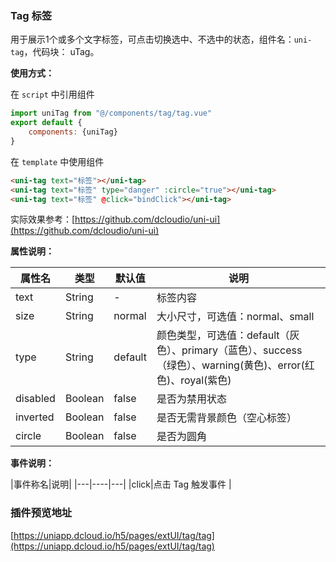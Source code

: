 ### Tag 标签

用于展示1个或多个文字标签，可点击切换选中、不选中的状态，组件名：``uni-tag``，代码块： uTag。

**使用方式：**

在 ``script`` 中引用组件 

```javascript
import uniTag from "@/components/tag/tag.vue"
export default {
    components: {uniTag}
}
```

在 ``template`` 中使用组件

```html
<uni-tag text="标签"></uni-tag>
<uni-tag text="标签" type="danger" :circle="true"></uni-tag>
<uni-tag text="标签" @click="bindClick"></uni-tag>
```

实际效果参考：[https://github.com/dcloudio/uni-ui](https://github.com/dcloudio/uni-ui)

**属性说明：**

|属性名		|类型	|默认值					|说明				|
|---		|----	|---					|---																											|
|text		|String	|-						|标签内容																										|
|size		|String	|normal|大小尺寸，可选值：normal、small					|
|type		|String	|default|颜色类型，可选值：default（灰色）、primary（蓝色）、success（绿色）、warning(黄色)、error(红色)、royal(紫色)	|
|disabled	|Boolean|false	|是否为禁用状态|
|inverted	|Boolean|false	|是否无需背景颜色（空心标签）|
|circle 	|Boolean|false	|是否为圆角|


**事件说明：**

|事件称名|说明|
|---|----|---|
|click|点击 Tag 触发事件	|

### 插件预览地址 
[https://uniapp.dcloud.io/h5/pages/extUI/tag/tag](https://uniapp.dcloud.io/h5/pages/extUI/tag/tag)
